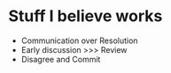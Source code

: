 # Stuff I believe works

* Communication over Resolution
* Early discussion >>> Review
* Disagree and Commit
